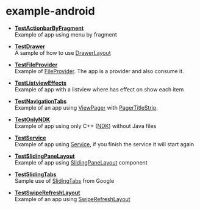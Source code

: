 example-android
===============
  - <b>[TestActionbarByFragment](https://github.com/S1lv10Fr4gn4n1/example-android/tree/master/TestActionbarByFragment)</b><br>
    Example of app using menu by fragment

  - <b>[TestDrawer](https://github.com/S1lv10Fr4gn4n1/example-android/tree/master/TestDrawer)</b><br>
    A sample of how to use [DrawerLayout](https://developer.android.com/reference/android/support/v4/widget/DrawerLayout.html)

  - <b>[TestFileProvider](https://github.com/S1lv10Fr4gn4n1/example-android/tree/master/TestFileProvider)</b><br>
    Example of [FileProvider](http://developer.android.com/reference/android/support/v4/content/FileProvider.html). The app is a provider and also consume it.
  
  - <b>[TestListviewEffects](https://github.com/S1lv10Fr4gn4n1/example-android/tree/master/TestListviewEffects)</b><br>
    Example of app with a listview where has effect on show each item

  - <b>[TestNavigationTabs](https://github.com/S1lv10Fr4gn4n1/example-android/tree/master/TestNavigationTabs)</b><br>
    Example of an app using [ViewPager](http://developer.android.com/reference/android/support/v4/view/ViewPager.html) with [PagerTitleStrip](http://developer.android.com/reference/android/support/v4/view/PagerTitleStrip.html).
  
  - <b>[TestOnlyNDK](https://github.com/S1lv10Fr4gn4n1/example-android/tree/master/TestOnlyNDK)</b><br>
    Example of app using only C++ ([NDK](https://developer.android.com/tools/sdk/ndk/index.html)) without Java files 

  - <b>[TestService](https://github.com/S1lv10Fr4gn4n1/example-android/tree/master/TestService)</b><br>
    Example of app using [Service](http://developer.android.com/guide/components/services.html), if you finish the service it will start again

  - <b>[TestSlidingPaneLayout](https://github.com/S1lv10Fr4gn4n1/example-android/tree/master/TestSlidingPaneLayout)</b><br>
    Example of app using [SlidingPaneLayout](https://developer.android.com/reference/android/support/v4/widget/SlidingPaneLayout.html) component

  - <b>[TestSlidingTabs](https://github.com/S1lv10Fr4gn4n1/example-android/tree/master/TestSlidingTabs)</b><br>
    Sample use of [SlidingTabs](https://developer.android.com/samples/SlidingTabsColors/index.html) from Google

  - <b>[TestSwipeRefreshLayout](https://github.com/S1lv10Fr4gn4n1/example-android/tree/master/TestSwipeRefreshLayout)</b><br>
    Example of an app using [SwipeRefreshLayout](http://developer.android.com/reference/android/support/v4/widget/SwipeRefreshLayout.html)
  
